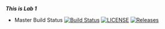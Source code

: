 **_This is Lab 1_**

- Master Build Status [![Build Status](https://travis-ci.org/CamyH/sem.svg?branch=master)](https://travis-ci.org/kevin-chalmers/sem)
[![LICENSE](https://img.shields.io/github/license/CamyH/sem.svg?style=flat-square)](https://github.com/CamyH/sem/blob/master/LICENSE)
[![Releases](https://img.shields.io/github/release/<github-username>/sem/all.svg?style=flat-square)](https://github.com/CamyH/sem/releases)